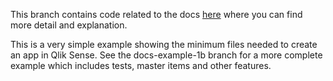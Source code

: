 This branch contains code related to the docs [here](https://beeido.com/products/gitfirst-docs/) where you can find more detail and explanation.

This is a very simple example showing the minimum files needed to create an app in Qlik Sense. See the docs-example-1b branch for a more complete example which includes tests, master items and other features.
